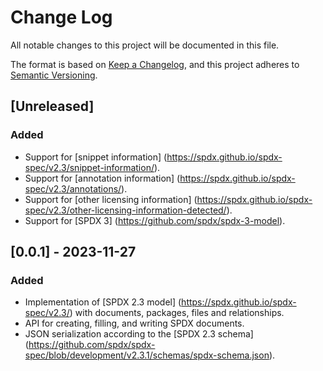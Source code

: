 <!--
SPDX-FileCopyrightText: 2023 SPDX contributors

SPDX-License-Identifier: CC0-1.0
-->

# Change Log
All notable changes to this project will be documented in this file.

The format is based on [Keep a Changelog](https://keepachangelog.com/en/1.0.0/),
and this project adheres to [Semantic Versioning](https://semver.org/spec/v2.0.0.html).

## [Unreleased]
### Added
- Support for [snippet information] (https://spdx.github.io/spdx-spec/v2.3/snippet-information/).
- Support for [annotation information] (https://spdx.github.io/spdx-spec/v2.3/annotations/).
- Support for [other licensing information] (https://spdx.github.io/spdx-spec/v2.3/other-licensing-information-detected/).
- Support for [SPDX 3] (https://github.com/spdx/spdx-3-model).

## [0.0.1] - 2023-11-27
### Added
- Implementation of [SPDX 2.3 model] (https://spdx.github.io/spdx-spec/v2.3/) with documents, packages, files and relationships.
- API for creating, filling, and writing SPDX documents.
- JSON serialization according to the [SPDX 2.3 schema] (https://github.com/spdx/spdx-spec/blob/development/v2.3.1/schemas/spdx-schema.json).
